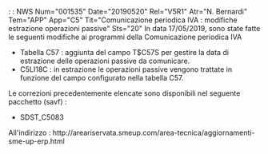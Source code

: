  :  : NWS Num="001535" Date="20190520" Rel="V5R1" Atr="N. Bernardi" Tem="APP" App="C5" Tit="Comunicazione periodica IVA :  modifiche estrazione operazioni passive" Sts="20"
 In data 17/05/2019, sono state fatte le seguenti modifiche ai programmi della Comunicazione  periodica IVA

 <ul>
 <li>Tabella C57 :  aggiunta del campo T$C57S per gestire la data di estrazione delle operazioni   passive da comunicare.</li>
 <li>C5LI18C :  in estrazione le operazioni passive vengono trattate in funzione del campo configurato
 nella tabella C57.</li>
 </ul>

 Le correzioni precedentemente elencate sono disponibili nel seguente pacchetto (savf) : 
 <ul>
 <li>SDST_C5083 </li>
 </ul>
 All'indirizzo : 
 http://areariservata.smeup.com/area-tecnica/aggiornamenti-sme-up-erp.html 